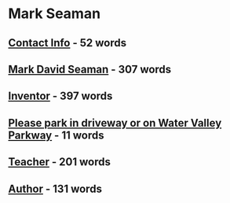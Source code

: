 # Mark Seaman


## [Contact Info](/mark/ContactMe.md) - 52 words


## [Mark David Seaman](/mark/Index.md) - 307 words


## [Inventor](/mark/Invent.md) - 397 words


## [Please park in driveway or on Water Valley Parkway](/mark/Parking.md) - 11 words


## [Teacher](/mark/Teach.md) - 201 words


## [Author](/mark/Write.md) - 131 words

